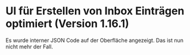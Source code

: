 # UI für Erstellen von Inbox Einträgen optimiert (Version 1.16.1)

Es wurde interner JSON Code auf der Oberfläche angezeigt. Das ist nun nicht mehr der Fall.

